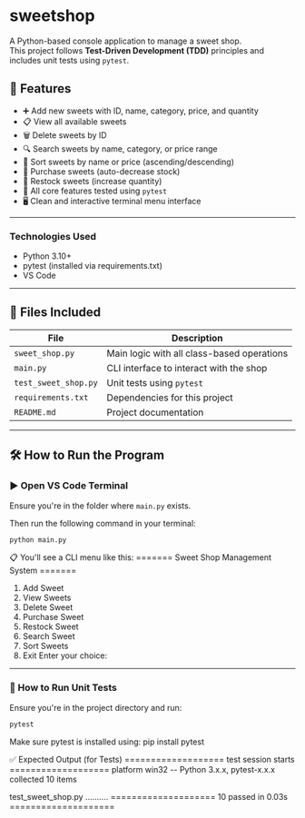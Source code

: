 # sweetshop
 
A Python-based console application to manage a sweet shop.  
This project follows **Test-Driven Development (TDD)** principles and includes unit tests using `pytest`.

## 🚀 Features

- ➕ Add new sweets with ID, name, category, price, and quantity
- 📋 View all available sweets
- 🗑️ Delete sweets by ID
- 🔍 Search sweets by name, category, or price range
- 🧮 Sort sweets by name or price (ascending/descending)
- 🛒 Purchase sweets (auto-decrease stock)
- 🔁 Restock sweets (increase quantity)
- 🧪 All core features tested using `pytest`
- 🖥️ Clean and interactive terminal menu interface

---
### Technologies Used
- Python 3.10+
- pytest (installed via requirements.txt)
- VS Code

---

## 📁 Files Included

| File              | Description                                |
|-------------------|--------------------------------------------|
| `sweet_shop.py`   | Main logic with all class-based operations |
| `main.py`         | CLI interface to interact with the shop    |
| `test_sweet_shop.py` | Unit tests using `pytest`               |
| `requirements.txt`| Dependencies for this project              |
| `README.md`       | Project documentation                      |

---

## 🛠️ How to Run the Program

### ▶️ Open VS Code Terminal

Ensure you're in the folder where `main.py` exists.

Then run the following command in your terminal:

```bash
python main.py
```

📋 You'll see a CLI menu like this:
======= Sweet Shop Management System =======
1. Add Sweet
2. View Sweets
3. Delete Sweet
4. Purchase Sweet
5. Restock Sweet
6. Search Sweet
7. Sort Sweets
0. Exit
Enter your choice:

---
### 🧪 How to Run Unit Tests
Ensure you're in the project directory and run:
```bash
pytest
```

Make sure pytest is installed using:
pip install pytest

✅ Expected Output (for Tests)
=================== test session starts ===================
platform win32 -- Python 3.x.x, pytest-x.x.x
collected 10 items

test_sweet_shop.py ..........
==================== 10 passed in 0.03s ====================
